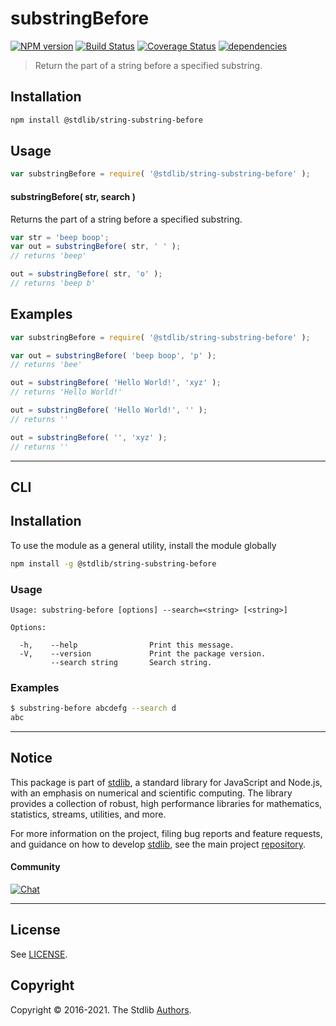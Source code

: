 <!--

@license Apache-2.0

Copyright (c) 2021 The Stdlib Authors.

Licensed under the Apache License, Version 2.0 (the "License");
you may not use this file except in compliance with the License.
You may obtain a copy of the License at

   http://www.apache.org/licenses/LICENSE-2.0

Unless required by applicable law or agreed to in writing, software
distributed under the License is distributed on an "AS IS" BASIS,
WITHOUT WARRANTIES OR CONDITIONS OF ANY KIND, either express or implied.
See the License for the specific language governing permissions and
limitations under the License.

-->

# substringBefore

[![NPM version][npm-image]][npm-url] [![Build Status][test-image]][test-url] [![Coverage Status][coverage-image]][coverage-url] [![dependencies][dependencies-image]][dependencies-url]

> Return the part of a string before a specified substring.

<!-- Section to include introductory text. Make sure to keep an empty line after the intro `section` element and another before the `/section` close. -->

<section class="intro">

</section>

<!-- /.intro -->

<!-- Package usage documentation. -->

<section class="installation">

## Installation

```bash
npm install @stdlib/string-substring-before
```

</section>

<section class="usage">

## Usage

```javascript
var substringBefore = require( '@stdlib/string-substring-before' );
```

#### substringBefore( str, search )

Returns the part of a string before a specified substring.

```javascript
var str = 'beep boop';
var out = substringBefore( str, ' ' );
// returns 'beep'

out = substringBefore( str, 'o' );
// returns 'beep b'
```

</section>

<!-- /.usage -->

<!-- Package usage notes. Make sure to keep an empty line after the `section` element and another before the `/section` close. -->

<section class="notes">

</section>

<!-- /.notes -->

<!-- Package usage examples. -->

<section class="examples">

## Examples

<!-- eslint no-undef: "error" -->

```javascript
var substringBefore = require( '@stdlib/string-substring-before' );

var out = substringBefore( 'beep boop', 'p' );
// returns 'bee'

out = substringBefore( 'Hello World!', 'xyz' );
// returns 'Hello World!'

out = substringBefore( 'Hello World!', '' );
// returns ''

out = substringBefore( '', 'xyz' );
// returns ''
```

</section>

<!-- /.examples -->


<!-- Section for describing a command-line interface. -->

* * *

<section class="cli">

## CLI

<section class="installation">

## Installation

To use the module as a general utility, install the module globally

```bash
npm install -g @stdlib/string-substring-before
```

</section>

<section class="usage">

### Usage

```text
Usage: substring-before [options] --search=<string> [<string>]

Options:

  -h,    --help                Print this message.
  -V,    --version             Print the package version.
         --search string       Search string.
```

</section>

<!-- /.usage -->

<!-- CLI usage notes. Make sure to keep an empty line after the `section` element and another before the `/section` close. -->

<section class="notes">

</section>

<!-- /.notes -->

<!-- CLI usage examples. -->

<section class="examples">

### Examples

```bash
$ substring-before abcdefg --search d
abc
```

</section>

<!-- /.examples -->

</section>

<!-- /.cli -->

<!-- Section to include cited references. If references are included, add a horizontal rule *before* the section. Make sure to keep an empty line after the `section` element and another before the `/section` close. -->

<section class="references">

</section>

<!-- /.references -->

<!-- Section for all links. Make sure to keep an empty line after the `section` element and another before the `/section` close. -->


<section class="main-repo" >

* * *

## Notice

This package is part of [stdlib][stdlib], a standard library for JavaScript and Node.js, with an emphasis on numerical and scientific computing. The library provides a collection of robust, high performance libraries for mathematics, statistics, streams, utilities, and more.

For more information on the project, filing bug reports and feature requests, and guidance on how to develop [stdlib][stdlib], see the main project [repository][stdlib].

#### Community

[![Chat][chat-image]][chat-url]

---

## License

See [LICENSE][stdlib-license].


## Copyright

Copyright &copy; 2016-2021. The Stdlib [Authors][stdlib-authors].

</section>

<!-- /.stdlib -->

<!-- Section for all links. Make sure to keep an empty line after the `section` element and another before the `/section` close. -->

<section class="links">

[npm-image]: http://img.shields.io/npm/v/@stdlib/string-substring-before.svg
[npm-url]: https://npmjs.org/package/@stdlib/string-substring-before

[test-image]: https://github.com/stdlib-js/string-substring-before/actions/workflows/test.yml/badge.svg
[test-url]: https://github.com/stdlib-js/string-substring-before/actions/workflows/test.yml

[coverage-image]: https://img.shields.io/codecov/c/github/stdlib-js/string-substring-before/main.svg
[coverage-url]: https://codecov.io/github/stdlib-js/string-substring-before?branch=main

[dependencies-image]: https://img.shields.io/david/stdlib-js/string-substring-before.svg
[dependencies-url]: https://david-dm.org/stdlib-js/string-substring-before/main

[chat-image]: https://img.shields.io/gitter/room/stdlib-js/stdlib.svg
[chat-url]: https://gitter.im/stdlib-js/stdlib/

[stdlib]: https://github.com/stdlib-js/stdlib

[stdlib-authors]: https://github.com/stdlib-js/stdlib/graphs/contributors

[stdlib-license]: https://raw.githubusercontent.com/stdlib-js/string-substring-before/main/LICENSE

</section>

<!-- /.links -->
